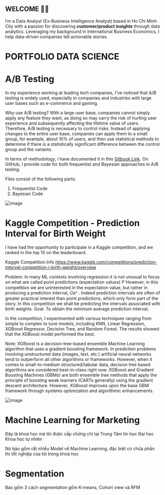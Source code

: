 ## WELCOME 👋🏼

I’m a Data Analyst (Ex-Business Intelligence Analyst) based in Ho Chi Minh City with a passion for discovering **customer/product insights** through data analytics. Leveraging my background in International Business Economics, I help data-driven companies tell actionable stories.

# PORTFOLIO DATA SCIENCE 
# A/B Testing

In my experience working at leading tech companies, I've noticed that A/B testing is widely used, especially in companies and industries with large user bases such as e-commerce and gaming.

Why use A/B testing? With a large user base, companies cannot simply apply any feature they want, as doing so may carry the risk of hurting user experience and subsequently affecting the lifetime value of users. Therefore, A/B testing is necessary to control risks. Instead of applying changes to the entire user base, companies can apply them to a small group, for example, about 10% of users, and then use statistical methods to determine if there is a statistically significant difference between the control group and the variants.

In terms of methodology, I have documented it in this [Gitbook Link](https://app.gitbook.com/o/VfRPaxLWrwVO1zxPDj2s/s/iggGa4mab2uKFxO1Zj5M/). On GitHub, I provide code for both frequentist and Bayesian approaches in A/B testing.

Files consist of the following parts:
1. Frequentist Code
2. Bayesian Code

![image](https://github.com/nguyentrituan/portfolio_data_science/assets/121095339/59bb93a6-e043-41b7-ba45-e98128be6b99)


# Kaggle Competition - Prediction Interval for Birth Weight

I have had the opportunity to participate in a Kaggle competition, and we ranked in the top 10 on the leaderboard.

Kaggle Competition Info https://www.kaggle.com/competitions/prediction-interval-competition-i-birth-weight/overview

Problem: In many ML contests involving regression it is not unusual to focus on what are called point predictions (expectation values) 𝑌̂  However, in this competition we are uninterested in the expectation value, but rather in producing a prediction interval, 𝐶𝛼^ . Indeed prediction intervals are often of greater practical interest than point predictions, which only form part of the story. In this competition we shall be predicting the intervals associated with birth weights.
Goal: To obtain the minimum average prediction interval.

In the competition, I experimented with various techniques ranging from simple to complex to tune models, including KNN, Linear Regression, XGBoost Regressor, Decision Tree, and Random Forest. The results showed that the XGBoost model performed the best.

Note:
XGBoost is a decision-tree-based ensemble Machine Learning algorithm that uses a gradient boosting framework. In prediction problems involving unstructured data (images, text, etc.) artificial neural networks tend to outperform all other algorithms or frameworks. However, when it comes to small-to-medium structured/tabular data, decision tree based algorithms are considered best-in-class right now. XGBoost and Gradient Boosting Machines (GBMs) are both ensemble tree methods that apply the principle of boosting weak learners (CARTs generally) using the gradient descent architecture. However, XGBoost improves upon the base GBM framework through systems optimization and algorithmic enhancements.

![image](https://github.com/nguyentrituan/portfolio_data_science/assets/121095339/e17796bd-3fc9-48fc-bd90-fbfedf4a7793)


# Machine Learning for Marketing

Đây là khoá học mà tôi được cấp chứng chỉ tại Trung Tâm tin học Đại học Khoa học tự nhiên

Nó bảo gồm rất nhiều Model về Machine Learning, đặc biệt có chứa phần thi tốt nghiệp của tôi trong khoá học

# Segmentation

Bao gồm 3 cách segmentation gồm K-means, Cohort view và RFM


